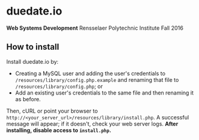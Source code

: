 # duedate.io
**Web Systems Development**
Rensselaer Polytechnic Institute
Fall 2016

## How to install
Install duedate.io by:
* Creating a MySQL user and adding the user's credentials to `/resources/library/config.php.example` and renaming that file to `/resources/library/config.php`; or
* Add an existing user's credentials to the same file and then renaming it as before.

Then, cURL or point your browser to `http://<your_server_url>/resources/library/install.php`. A successful message will appear; if it doesn't, check your web server logs. **After installing, disable access to `install.php`.**